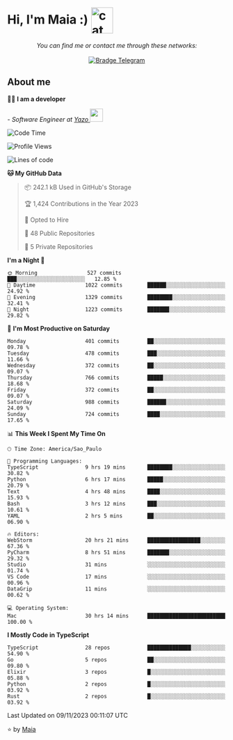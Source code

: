 <h1 align="left">Hi, I'm Maia :) 
<img src="https://emojis.slackmojis.com/emojis/images/1643509834/36299/black-cat.gif?1643509834" width="50" height="60" align="center"  alt="cat"/>
</h1>

<p align="center">
    <i>You can find me or contact me through these networks:</i>
    <br/><br/>
    <a href="https://t.me/mrootx" target="_blank">
        <img src="https://img.shields.io/badge/-Telegram-2CA5E0?logo=telegram&style=flat&logoColor=white" alt="Bradge Telegram" />
    </a>
</p>

## About me

:technologist: <strong>I am a developer</strong> <br>

<p><em> - Software Engineer at <a href="[https://pdasolucoes.com.br](https://yazo.com.br/)">Yazo
</a><img src="https://media.giphy.com/media/WUlplcMpOCEmTGBtBW/giphy.gif" width="30"> 
</em></p>

<!--START_SECTION:waka-->
![Code Time](http://img.shields.io/badge/Code%20Time-3%2C408%20hrs%2011%20mins-blue)

![Profile Views](http://img.shields.io/badge/Profile%20Views-12-blue)

![Lines of code](https://img.shields.io/badge/From%20Hello%20World%20I%27ve%20Written-1.0%20million%20lines%20of%20code-blue)

**🐱 My GitHub Data** 

> 📦 242.1 kB Used in GitHub's Storage 
 > 
> 🏆 1,424 Contributions in the Year 2023
 > 
> 💼 Opted to Hire
 > 
> 📜 48 Public Repositories 
 > 
> 🔑 5 Private Repositories 
 > 
**I'm a Night 🦉** 

```text
🌞 Morning                527 commits         ███░░░░░░░░░░░░░░░░░░░░░░   12.85 % 
🌆 Daytime                1022 commits        ██████░░░░░░░░░░░░░░░░░░░   24.92 % 
🌃 Evening                1329 commits        ████████░░░░░░░░░░░░░░░░░   32.41 % 
🌙 Night                  1223 commits        ███████░░░░░░░░░░░░░░░░░░   29.82 % 
```
📅 **I'm Most Productive on Saturday** 

```text
Monday                   401 commits         ██░░░░░░░░░░░░░░░░░░░░░░░   09.78 % 
Tuesday                  478 commits         ███░░░░░░░░░░░░░░░░░░░░░░   11.66 % 
Wednesday                372 commits         ██░░░░░░░░░░░░░░░░░░░░░░░   09.07 % 
Thursday                 766 commits         █████░░░░░░░░░░░░░░░░░░░░   18.68 % 
Friday                   372 commits         ██░░░░░░░░░░░░░░░░░░░░░░░   09.07 % 
Saturday                 988 commits         ██████░░░░░░░░░░░░░░░░░░░   24.09 % 
Sunday                   724 commits         ████░░░░░░░░░░░░░░░░░░░░░   17.65 % 
```


📊 **This Week I Spent My Time On** 

```text
🕑︎ Time Zone: America/Sao_Paulo

💬 Programming Languages: 
TypeScript               9 hrs 19 mins       ████████░░░░░░░░░░░░░░░░░   30.82 % 
Python                   6 hrs 17 mins       █████░░░░░░░░░░░░░░░░░░░░   20.79 % 
Text                     4 hrs 48 mins       ████░░░░░░░░░░░░░░░░░░░░░   15.93 % 
Bash                     3 hrs 12 mins       ███░░░░░░░░░░░░░░░░░░░░░░   10.61 % 
YAML                     2 hrs 5 mins        ██░░░░░░░░░░░░░░░░░░░░░░░   06.90 % 

🔥 Editors: 
WebStorm                 20 hrs 21 mins      █████████████████░░░░░░░░   67.36 % 
PyCharm                  8 hrs 51 mins       ███████░░░░░░░░░░░░░░░░░░   29.32 % 
Studio                   31 mins             ░░░░░░░░░░░░░░░░░░░░░░░░░   01.74 % 
VS Code                  17 mins             ░░░░░░░░░░░░░░░░░░░░░░░░░   00.96 % 
DataGrip                 11 mins             ░░░░░░░░░░░░░░░░░░░░░░░░░   00.62 % 

💻 Operating System: 
Mac                      30 hrs 14 mins      █████████████████████████   100.00 % 
```

**I Mostly Code in TypeScript** 

```text
TypeScript               28 repos            ██████████████░░░░░░░░░░░   54.90 % 
Go                       5 repos             ██░░░░░░░░░░░░░░░░░░░░░░░   09.80 % 
Elixir                   3 repos             █░░░░░░░░░░░░░░░░░░░░░░░░   05.88 % 
Python                   2 repos             █░░░░░░░░░░░░░░░░░░░░░░░░   03.92 % 
Rust                     2 repos             █░░░░░░░░░░░░░░░░░░░░░░░░   03.92 % 
```




 Last Updated on 09/11/2023 00:11:07 UTC
<!--END_SECTION:waka-->

⭐️ by [Maia](https://github.com/gabrielmaialva33/)


